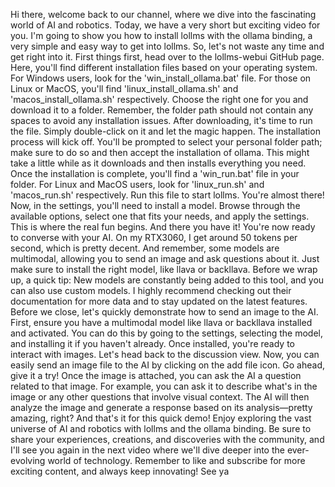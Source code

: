Hi there, welcome back to our channel, where we dive into the fascinating world of AI and robotics. Today, we have a very short but exciting video for you. I'm going to show you how to install lollms with the ollama binding, a very simple and easy way to get into lollms. So, let's not waste any time and get right into it.
First things first, head over to the lollms-webui GitHub page. Here, you'll find different installation files based on your operating system. For Windows users, look for the 'win_install_ollama.bat' file. For those on Linux or MacOS, you'll find 'linux_install_ollama.sh' and 'macos_install_ollama.sh' respectively. Choose the right one for you and download it to a folder. Remember, the folder path should not contain any spaces to avoid any installation issues.
After downloading, it's time to run the file. Simply double-click on it and let the magic happen. The installation process will kick off. You'll be prompted to select your personal folder path; make sure to do so and then accept the installation of ollama. This might take a little while as it downloads and then installs everything you need.
Once the installation is complete, you'll find a 'win_run.bat' file in your folder. For Linux and MacOS users, look for 'linux_run.sh' and 'macos_run.sh' respectively. Run this file to start lollms. You're almost there!
Now, in the settings, you'll need to install a model. Browse through the available options, select one that fits your needs, and apply the settings. This is where the real fun begins.
And there you have it! You're now ready to converse with your AI. On my RTX3060, I get around 50 tokens per second, which is pretty decent. And remember, some models are multimodal, allowing you to send an image and ask questions about it. Just make sure to install the right model, like llava or backllava.
Before we wrap up, a quick tip: New models are constantly being added to this tool, and you can also use custom models. I highly recommend checking out their documentation for more data and to stay updated on the latest features.
Before we close, let's quickly demonstrate how to send an image to the AI. First, ensure you have a multimodal model like llava or backllava installed and activated. You can do this by going to the settings, selecting the model, and installing it if you haven't already. Once installed, you're ready to interact with images.
Let's head back to the discussion view. Now, you can easily send an image file to the AI by clicking on the add file icon. Go ahead, give it a try!
Once the image is attached, you can ask the AI a question related to that image. For example, you can ask it to describe what's in the image or any other questions that involve visual context. The AI will then analyze the image and generate a response based on its analysis—pretty amazing, right?
And that's it for this quick demo! Enjoy exploring the vast universe of AI and robotics with lollms and the ollama binding. Be sure to share your experiences, creations, and discoveries with the community, and I'll see you again in the next video where we'll dive deeper into the ever-evolving world of technology. Remember to like and subscribe for more exciting content, and always keep innovating!
See ya

